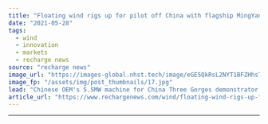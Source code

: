 ```yaml
---
title: "Floating wind rigs up for pilot off China with flagship MingYang turbine ready"
date: "2021-05-28"
tags: 
  - wind
  - innovation
  - markets
  - recharge news
source: "recharge news"
image_url: "https://images-global.nhst.tech/image/eGE5QkRsL2NYT1BFZHhsTnJsQ1RKY054aGlyNG5nVE1FL1BpZk1MQldsST0=/nhst/binary/53a18be859c42c5cad2146e44b7d28da"
image_fp: "/assets/img/post_thumbnails/17.jpg"
lead: "Chinese OEM's 5.5MW machine for China Three Gorges demonstrator in the South China Sea set for mating to platform and sail out later this year"
article_url: "https://www.rechargenews.com/wind/floating-wind-rigs-up-for-pilot-off-china-with-flagship-mingyang-turbine-ready/2-1-1017400"
---
```


---
